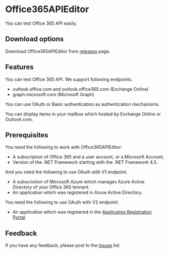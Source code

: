 # Office365APIEditor

You can test Office 365 API easily.

## Download options

Download Office365APIEditor from [releases](https://github.com/Microsoft/Office365APIEditor/releases) page.

## Features

You can test Office 365 API. We support following endpoints.
- outlook.office.com and outlook.office365.com (Exchange Online)
- graph.microsoft.com (Microsoft Graph)

You can use OAuth or Basic authentication as authentication mechanisms.

You can display items in your mailbox which hosted by Exchange Online or Outlook.com.

## Prerequisites

You need the following to work with Office365APIEditor:
- A subscription of Office 365 and a user account, or a Microsoft Account.
- Version of the .NET Framework starting with the .NET Framework 4.5.

And you need the following to use OAuth with V1 endpoint.

- A subscriotion of Microsoft Azure which manages Azure Active Directory of your Office 365 tennant.
- An application which was registered in Azure Active Directory.

You need the following to use OAuth with V2 endpoint.

- An application which was registered in the [Application Registration Portal](https://apps.dev.microsoft.com/).

## Feedback

If you have any feedback, please post to the [Issues](https://github.com/Microsoft/Office365APIEditor/issues) list.